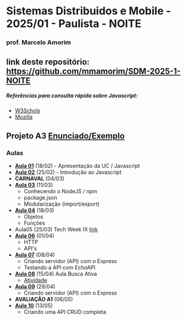 # Sistemas Distribuidos e Mobile - 2025/01 - Paulista - NOITE
### prof. Marcelo Amorim
## link deste repositório: https://github.com/mmamorim/SDM-2025-1-NOITE

##### Referências para consulta rápida sobre Javascript: 
* [W3Schols](https://www.w3schools.com/js/default.asp) 
* [Mozilla](https://developer.mozilla.org/pt-BR/docs/Web/JavaScript)

## Projeto A3 [Enunciado/Exemplo](./A3)

### Aulas 
* **[Aula 01](./Aula01_18Fev/)** (18/02) - Apresentação da UC / Javascript
* **[Aula 02](./Aula02_25Fev/)** (25/02)  - Introdução ao Javascript
* **CARNAVAL** (04/03) 
* **[Aula 03](./Aula03_11Mar/)** (11/03) 
  - Conhecendo o NodeJS / npm 
  - package.json 
  - Modularização (import/export) 
* **[Aula 04](./Aula04_18Mar/)** (18/03) 
  - Objetos
  - Funções
* Aula05 (25/03) Tech Week IX [link](https://animatechweek.com.br/)
* **[Aula 06](./Aula06_01Abr/)** (01/04) 
  - HTTP
  - API's
* **[Aula 07](./Aula07_08Abr/)** (08/04) 
  - Criando servidor (API) com o Express
  - Testando a API com EchoAPI
* **[Aula 08](./Aula08_15Abr/)** (15/04)  Aula Busca Ativa
  - [Atividade](./Aula08_15Abr)
* **[Aula 09](./Aula09_29Abr/)** (29/04)  
  - Criando servidor (API) com o Express
* **AVALIAÇÃO A1** (06/05) 
* **[Aula 10](./Aula10_13Mai/)** (13/05)  
  - Criando uma API CRUD completa
